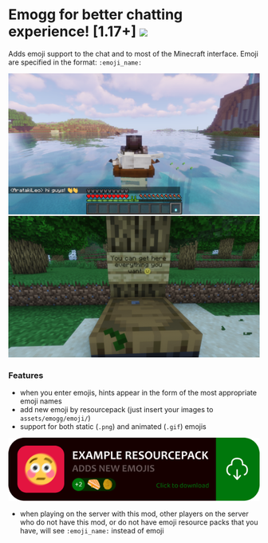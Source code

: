 # Emogg for better chatting experienсe! [1.17+] <img src="https://github.com/teacondemns/static.pexty.xyz/blob/main/src/emoji/animated/minecraft.gif?raw=true" height="35"/>
Adds emoji support to the chat and to most of the Minecraft interface.
Emoji are specified in the format: `:emoji_name:`

![](preview/preview-1.png)
![](preview/preview-5.png)

### Features
- when you enter emojis, hints appear in the form of the most appropriate emoji names
- add new emoji by resourcepack (just insert your images to `assets/emogg/emoji/`)
- support for both static (`.png`) and animated (`.gif`) emojis

[![](example/banner.png)](https://github.com/aratakileo/emogg/raw/main/example/emogg-example-resourcepack.zip)

- when playing on the server with this mod, other players on the server who do not have this mod, or do not have emoji resource packs that you have, will see `:emoji_name:` instead of emoji

